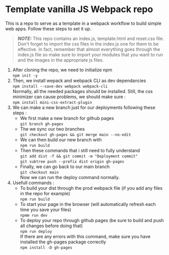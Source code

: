 # Template vanilla JS Webpack repo
This is a repo to serve as a template in a webpack workflow to build simple web apps.
Follow these steps to set it up.
> **_NOTE:_**  This repo contains an index.js, template.html and reset.css file. Don't forget to import the css files in the index.js one for them to be effective.
In fact, remember that almost everything goes through the index.js file so make sure to import your modules that you want to run and the images in the appropriate js files.
1. After cloning the repo, we need to initialize npm <br>
`npm init -y`
2. Then, we install wepack and webpack CLI as dev dependancies <br>
`npm install --save-dev webpack webpack-cli`<br>
Normally, all the needed packages should be installed. Still, the css minimizer can cause problems, we should make sure : <br>
`npm install mini-css-extract-plugin`
3. We can make a new branch just for our deployments following these steps : <br>
    - We first make a new branch for github pages <br>
    `git branch gh-pages`
    - The we sync our two branches <br>
    `git checkout gh-pages && git merge main --no-edit`
    - We can then build our new branch with <br>
    `npm run build`
    - Then these commands that i still need to fully understand <br>
    `git add dist -f && git commit -m "Deployment commit"`<br>
    `git subtree push --prefix dist origin gh-pages`
    - Finally, we can go back to our main branch <br>
    `git checkout main` <br>
    Now we can run the deploy command normally.
4. Usefull commands : <br>
    - To build your dist through the prod webpack file (if you add any files in the repo for example) <br>
    `npm run build`
    - To start your page in the browser (will automatically refresh each time you save your files) <br>
    `npmm run dev`
    - To deploy your repo through github pages (be sure to build and push all changes before doing that) <br>
    `npm run deploy` <br>
    If there are any errors with this command, make sure you have installed the gh-pages package correctly <br>
    `npm install -D gh-pages`
